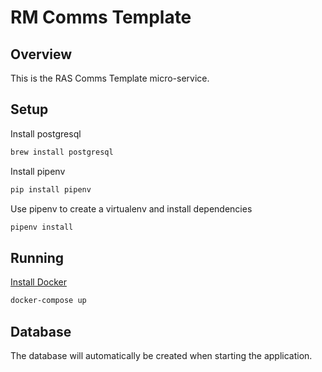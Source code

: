 # RM Comms Template

## Overview
This is the RAS Comms Template micro-service.


## Setup
Install postgresql
```bash
brew install postgresql
```

Install pipenv
```bash
pip install pipenv
```

Use pipenv to create a virtualenv and install dependencies
```bash
pipenv install
```
## Running
[Install Docker](https://docs.docker.com/engine/installation/)
```bash
docker-compose up
```

## Database

The database will automatically be created when starting the application.